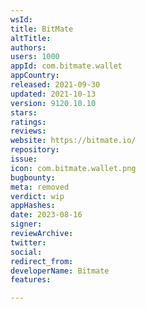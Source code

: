 ```yaml
---
wsId: 
title: BitMate
altTitle: 
authors: 
users: 1000
appId: com.bitmate.wallet
appCountry: 
released: 2021-09-30
updated: 2021-10-13
version: 9120.10.10
stars: 
ratings: 
reviews: 
website: https://bitmate.io/
repository: 
issue: 
icon: com.bitmate.wallet.png
bugbounty: 
meta: removed
verdict: wip
appHashes: 
date: 2023-08-16
signer: 
reviewArchive: 
twitter: 
social: 
redirect_from: 
developerName: Bitmate
features: 

---
```



